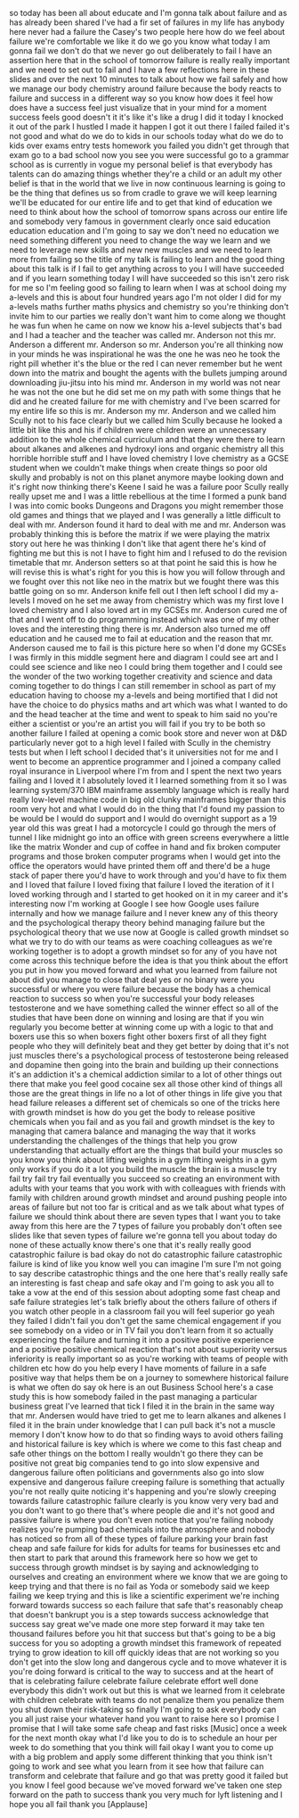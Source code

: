 
so today has been all about educate
and I&#39;m gonna talk about failure and as
has already been shared
I&#39;ve had a fir set of failures in my
life has anybody here never had a
failure the Casey&#39;s two people here how
do we feel about failure we&#39;re
comfortable we like it do we go you know
what today I am gonna fail we don&#39;t do
that we never go out deliberately to
fail I have an assertion here that in
the school of tomorrow failure is really
really important and we need to set out
to fail and I have a few reflections
here in these slides and over the next
10 minutes to talk about how we fail
safely and how we manage our body
chemistry around failure because the
body reacts to failure and success in a
different way so you know how does it
feel how does have a success feel just
visualize that in your mind for a moment
success feels good doesn&#39;t it it&#39;s like
it&#39;s like a drug I did it today I
knocked it out of the park I hustled I
made it happen I got it out there
I failed failed it&#39;s not good and what
do we do to kids in our schools today
what do we do to kids over exams entry
tests homework you failed you didn&#39;t get
through that exam go to a bad school now
you see you were successful go to a
grammar school as is currently in vogue
my personal belief is that everybody has
talents can do amazing things whether
they&#39;re a child or an adult my other
belief is that in the world that we live
in now continuous learning is going to
be the thing that defines us
so from cradle to grave we will keep
learning
we&#39;ll be educated for our entire life
and to get that kind of education
we need to think about how the school of
tomorrow spans across our entire life
and somebody very famous in government
clearly once said education education
education and I&#39;m going to say we don&#39;t
need no education we need something
different you need to change the way we
learn and we need to leverage new skills
and new new muscles and we need to learn
more from failing so the title of my
talk is failing to learn and the good
thing about this talk is if I fail to
get anything across to you I will have
succeeded and if you learn something
today I will have succeeded so this
isn&#39;t zero risk for me so I&#39;m feeling
good so failing to learn when I was at
school doing my a-levels and this is
about four hundred years ago I&#39;m not
older I did for my a-levels maths
further maths physics and chemistry so
you&#39;re thinking don&#39;t invite him to our
parties we really don&#39;t want him to come
along we thought he was fun when he came
on now we know his a-level subjects
that&#39;s bad and I had a teacher and the
teacher was called mr. Anderson not this
mr. Anderson a different mr. Anderson so
mr. Anderson you&#39;re all thinking now in
your minds he was inspirational he was
the one he was neo he took the right
pill whether it&#39;s the blue or the red I
can never remember but he went down into
the matrix and bought the agents with
the bullets jumping around downloading
jiu-jitsu into his mind mr. Anderson in
my world was not near he was not the one
but he did set me on my path with some
things that he did and he created
failure for me with chemistry and I&#39;ve
been scarred for my entire life so this
is mr. Anderson my mr. Anderson and we
called him Scully not to his face
clearly but we called him Scully because
he looked a little bit like this and his
if children were children were an
unnecessary addition to the whole
chemical curriculum and that they were
there to learn about alkanes and alkenes
and hydroxyl ions and organic chemistry
all this horrible horrible stuff and I
have loved chemistry I love chemistry as
a GCSE student when we couldn&#39;t make
things when create things so poor old
skully and probably is not on this
planet anymore maybe looking down and
it&#39;s right now thinking there&#39;s Keene I
said he was a failure
poor Scully really really upset me and I
was a little rebellious at the time I
formed a punk band I was into comic
books Dungeons and Dragons
you might remember those old games and
things that we played and I was
generally a little difficult to deal
with mr. Anderson found it hard to deal
with me and mr. Anderson was probably
thinking this is before the matrix if we
were playing the matrix story out here
he was thinking I don&#39;t like that agent
there he&#39;s kind of fighting me but this
is not I have to fight him and I refused
to do the revision timetable that mr.
Anderson setters so at that point he
said this is how he will revise this is
what&#39;s right for you this is how you
will follow through and we fought over
this not like neo in the matrix but we
fought there was this battle going on so
mr. Anderson knife fell out I then left
school I did my a-levels I moved on he
set me away from chemistry which was my
first love I loved chemistry and I also
loved art in my GCSEs mr. Anderson cured
me of that and I went off to do
programming instead which was one of my
other loves and the interesting thing
there is mr. Anderson also turned me off
education and he caused me to fail at
education and the reason that mr.
Anderson caused me to fail is this
picture here so when I&#39;d done my GCSEs I
was firmly in this middle segment here
and diagram I could see art and I could
see science and like neo I could bring
them together and I could see the wonder
of the two working together creativity
and science and data coming together to
do things I can still remember in school
as part of my education having to choose
my a-levels and being mortified that I
did not have the choice to do physics
maths and art which was what I wanted to
do and the head teacher at the time and
went to speak to him said no you&#39;re
either a scientist or you&#39;re an artist
you will fail if you try to be both so
another failure I failed at opening a
comic book store and never won at D&amp;D
particularly never got to a high level I
failed with Scully in the chemistry
tests but when I left school I decided
that&#39;s it universities not for me and I
went to become an apprentice programmer
and I joined a company called royal
insurance in Liverpool where I&#39;m from
and I spent the next two years failing
and I loved it I absolutely loved it
I learned something from it so I was
learning system/370 IBM mainframe
assembly language which is really hard
really low-level machine code in big old
clunky mainframes bigger than this room
very hot and what I would do in the
thing that I&#39;d found my passion to be
would be I would do support and I would
do overnight support as a 19 year old
this was great I had a motorcycle I
could go through the mers of tunnel
I like midnight go into an office with
green screens everywhere a little like
the matrix Wonder and cup of coffee in
hand and fix broken computer programs
and those broken computer programs when
I would get into the office
the operators would have printed them
off and there&#39;d be a huge stack of paper
there you&#39;d have to work through and
you&#39;d have to fix them and I loved that
failure
I loved fixing that failure I loved the
iteration of it I loved working through
and I started to get hooked on it in my
career and it&#39;s interesting now I&#39;m
working at Google I see how Google uses
failure internally and how we manage
failure and I never knew any of this
theory and the psychological therapy
theory behind managing failure but the
psychological theory that we use now at
Google is called growth mindset so what
we try to do with our teams as were
coaching colleagues as we&#39;re working
together is to adopt a growth mindset so
for any of you have not come across this
technique before the idea is that you
think about the effort you put in how
you moved forward and what you learned
from failure not about did you manage to
close that deal yes or no binary were
you successful or where you were failure
because the body has a chemical reaction
to success so when you&#39;re successful
your body releases testosterone and we
have something called the winner effect
so all of the studies that have been
done on winning and losing are that if
you win regularly you become better at
winning come up with a logic to that and
boxers use this so when boxers fight
other boxers first of all they fight
people who they will definitely beat and
they get better by doing that it&#39;s not
just muscles there&#39;s a psychological
process of testosterone being released
and dopamine then going into the brain
and building up their connections it&#39;s
an addiction it&#39;s a chemical addiction
similar to a lot of other things out
there that make you feel good cocaine
sex all those other kind of things all
those are the great things in life no a
lot of other things in life give you
that head failure releases a different
set of chemicals so one of the tricks
here with growth mindset is how do you
get the body to release positive
chemicals when you fail and as you fail
and growth mindset is the key to
managing that camera
balance and managing the way that it
works understanding the challenges of
the things that help you grow
understanding that actually effort are
the things that build your muscles so
you know you think about lifting weights
in a gym lifting weights in a gym only
works if you do it a lot you build the
muscle the brain is a muscle try fail
try fail try fail eventually you succeed
so creating an environment with adults
with your teams that you work with with
colleagues with friends with family with
children around growth mindset and
around pushing people into areas of
failure but not too far is critical and
as we talk about what types of failure
we should think about there are seven
types that I want you to take away from
this here are the 7 types of failure you
probably don&#39;t often see slides like
that seven types of failure we&#39;re gonna
tell you about today do none of these
actually know there&#39;s one that it&#39;s
really really good catastrophic failure
is bad okay
do not do catastrophic failure
catastrophic failure is kind of like you
know well you can imagine I&#39;m sure I&#39;m
not going to say describe catastrophic
things and the one here that&#39;s really
really safe an interesting is fast cheap
and safe okay
and I&#39;m going to ask you all to take a
vow at the end of this session about
adopting some fast cheap and safe
failure strategies let&#39;s talk briefly
about the others
failure of others if you watch other
people in a classroom fail you will feel
superior go yeah they failed I didn&#39;t
fail you don&#39;t get the same chemical
engagement if you see somebody on a
video or in TV fail you don&#39;t learn from
it so actually experiencing the failure
and turning it into a positive positive
experience and a positive positive
chemical reaction that&#39;s not about
superiority versus inferiority is really
important so as you&#39;re working with
teams of people with children etc how do
you help every
I have moments of failure in a safe
positive way that helps them be on a
journey to somewhere historical failure
is what we often do say ok here is an
out Business School here&#39;s a case study
this is how somebody failed in the past
managing a particular business great
I&#39;ve learned that tick I filed it in the
brain in the same way that mr. Andersen
would have tried to get me to learn
alkanes and alkenes I filed it in the
brain under knowledge that I can pull
back it&#39;s not a muscle memory I don&#39;t
know how to do that so finding ways to
avoid others failing and historical
failure is key which is where we come to
this fast cheap and safe other things on
the bottom I really wouldn&#39;t go there
they can be positive not great big
companies tend to go into slow expensive
and dangerous failure often politicians
and governments also go into slow
expensive and dangerous failure creeping
failure is something that actually
you&#39;re not really quite noticing it&#39;s
happening and you&#39;re slowly creeping
towards failure catastrophic failure
clearly is you know very very bad and
you don&#39;t want to go there that&#39;s where
people die and it&#39;s not good and passive
failure is where you don&#39;t even notice
that you&#39;re failing nobody realizes
you&#39;re pumping bad chemicals into the
atmosphere and nobody has noticed so
from all of these types of failure
parking your brain fast cheap and safe
failure for kids for adults for teams
for businesses etc and then start to
park that around this framework here so
how we get to success through growth
mindset is by saying and acknowledging
to ourselves and creating an environment
where we know that we are going to keep
trying and that there is no fail as Yoda
or somebody said we keep failing we keep
trying and this is like a scientific
experiment we&#39;re inching forward towards
success
so each failure that safe
that&#39;s reasonably cheap that doesn&#39;t
bankrupt you is a step towards success
acknowledge that success say great we&#39;ve
made one more step forward
it may take ten thousand failures before
you hit that success but that&#39;s going to
be a big success for you so adopting a
growth mindset this framework of
repeated trying to grow ideation to kill
off quickly ideas that are not working
so you don&#39;t get into the slow long and
dangerous cycle and to move whatever it
is you&#39;re doing forward is critical to
the way to success and at the heart of
that is celebrating failure celebrate
failure celebrate effort well done
everybody
this didn&#39;t work out but this is what we
learned from it
celebrate with children celebrate with
teams do not penalize them you penalize
them you shut down their risk-taking so
finally I&#39;m going to ask everybody can
you all just raise your whatever hand
you want to raise here so I promise I
promise that I will take some safe cheap
and fast risks
[Music]
once a week for the next month
okay what I&#39;d like you to do is to
schedule an hour per week to do
something that you think will fail okay
I want you to come up with a big problem
and apply some different thinking that
you think isn&#39;t going to work and see
what you learn from it
see how that failure can transform and
celebrate that failure and go that was
pretty good it failed but you know I
feel good because we&#39;ve moved forward
we&#39;ve taken one step forward on the path
to success thank you very much for lyft
listening and I hope you all fail thank
you
[Applause]
